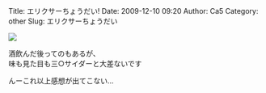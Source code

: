 Title: エリクサーちょうだい!
Date: 2009-12-10 09:20
Author: Ca5
Category: other
Slug: エリクサーちょうだい

<span
class="mt-enclosure mt-enclosure-image">[![](http://ca54makske.com/blog/files/20091210092003_101_thumb.jpg)](http://ca54makske.com/blog/files/20091210092003_101.jpg)</span>  
  

酒飲んだ後ってのもあるが、  
味も見た目も三○サイダーと大差ないです

んーこれ以上感想が出てこない…
